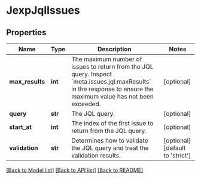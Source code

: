 # JexpJqlIssues

## Properties
Name | Type | Description | Notes
------------ | ------------- | ------------- | -------------
**max_results** | **int** | The maximum number of issues to return from the JQL query. Inspect &#x60;meta.issues.jql.maxResults&#x60; in the response to ensure the maximum value has not been exceeded. | [optional] 
**query** | **str** | The JQL query. | [optional] 
**start_at** | **int** | The index of the first issue to return from the JQL query. | [optional] 
**validation** | **str** | Determines how to validate the JQL query and treat the validation results. | [optional] [default to 'strict']

[[Back to Model list]](../README.md#documentation-for-models) [[Back to API list]](../README.md#documentation-for-api-endpoints) [[Back to README]](../README.md)

